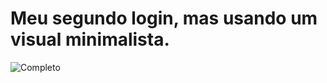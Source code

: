 # Meu segundo login, mas usando um visual minimalista.
![Completo](https://user-images.githubusercontent.com/72763379/126849184-2f1a860b-efd3-4ee6-8947-6f1f4c3374ab.png)
